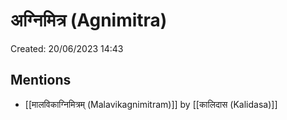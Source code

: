 # अग्निमित्र (Agnimitra)

Created: 20/06/2023 14:43


## Mentions
- [[मालविकाग्निमित्रम् (Malavikagnimitram)]] by [[कालिदास (Kalidasa)]]
